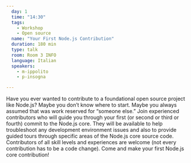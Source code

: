 ```yaml
---
  day: 1
  time: "14:30"
  tags:
    - Workshop
    - Open source
  name: "Your First Node.js Contribution"
  duration: 180 min
  type: talk
  room: Room 3 INFO
  language: Italian
  speakers:
    - m-ippolito
    - p-insogna

---
```

Have you ever wanted to contribute to a foundational open source project like Node.js? Maybe you don’t know where to start. Maybe you always assumed that was work reserved for “someone else.” Join experienced contributors who will guide you through your first (or second or third or fourth) commit to the Node.js core. They will be available to help troubleshoot any development environment issues and also to provide guided tours through specific areas of the Node.js core source code. Contributors of all skill levels and experiences are welcome (not every contribution has to be a code change). Come and make your first Node.js core contribution!
  